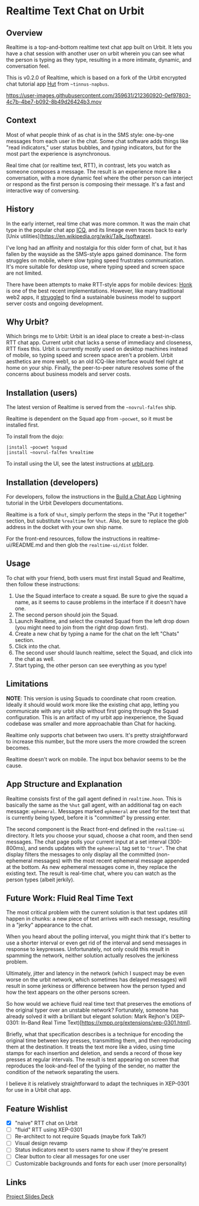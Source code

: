 # Realtime Text Chat on Urbit

## Overview

Realtime is a top-and-bottom realtime text chat app built on Urbit. It lets you have a chat session with another user on urbit wherein you can see what the person is typing as they type, resulting in a more intimate, dynamic, and conversation feel. 

This is v0.2.0 of Realtime, which is based on a fork of the Urbit encrypted chat tutorial app [Hut](https://github.com/urbit/docs-examples/tree/main/chat-app) from `~tinnus-napbus`. 

https://user-images.githubusercontent.com/359631/212360920-0ef97803-4c7b-4be7-b092-8b49d26424b3.mov

## Context

Most of what people think of as chat is in the SMS style: one-by-one messages from each user in the chat. Some chat software adds things like "read indicators," user status bubbles, and *typing* indicators, but for the most part the experience is asynchronous. 

Real time chat (or realtime text, RTT), in contrast, lets you watch as someone composes a message. The result is an experience more like a conversation, with a more dynamic feel where the other person can interject or respond as the first person is composing their message. It's a fast and interactive way of conversing. 

## History
In the early internet, real time chat was more common. It was the main chat type in the popular chat app [ICQ](https://en.wikipedia.org/wiki/ICQ), and its lineage even traces back to early [Unix utilities](https://en.wikipedia.org/wiki/Talk_(software).

I've long had an affinity and nostalgia for this older form of chat, but it has fallen by the wayside as the SMS-style apps gained dominance. The form struggles on mobile, where slow typing speed frustrates communication. It's more suitable for desktop use, where typing speed and screen space are not limited. 

There have been attempts to make RTT-style apps for mobile devices: [Honk](https://honk.me) is one of the best recent implementations. However, like many traditional web2 apps, it [struggled](https://honk.me/sunset) to find a sustainable business model to support server costs and ongoing development. 

## Why Urbit? 
Which brings me to Urbit: Urbit is an ideal place to create a best-in-class RTT chat app. Current urbit chat lacks a sense of immediacy and closeness, RTT fixes this. Urbit is currently mostly used on desktop machines instead of mobile, so typing speed and screen space aren't a problem. Urbit aesthetics are more web1, so an old ICQ-like interface would feel right at home on your ship. Finally, the peer-to-peer nature resolves some of the concerns about business models and server costs.

## Installation (users)

The latest version of Realtime is served from the `~novrul-falfen` ship.

Realtime is dependent on the Squad app from `~pocwet`, so it must be installed first.

To install from the dojo: 
```
|install ~pocwet %squad
|install ~novrul-falfen %realtime
```

To install using the UI, see the latest instructions at [urbit.org](https://urbit.org/getting-started/installing-applications).

## Installation (developers)

For developers, follow the instructions in the [Build a Chat App](https://developers.urbit.org/guides/quickstart/chat-guide#put-it-together) Lightning tutorial in the Urbit Developers documentations. 

Realtime is a fork of `%hut`, simply perform the steps in the "Put it together" section, but substitute `%realtime` for `%hut`. Also, be sure to replace the glob address in the docket with your own ship name. 

For the front-end resources, follow the instructions in realtime-ui/README.md and then glob the `realtime-ui/dist` folder. 

## Usage

To chat with your friend, both users must first install Squad and Realtime, then follow these instructions:

1. Use the Squad interface to create a squad. Be sure to give the squad a name, as it seems to cause problems in the interface if it doesn't have one. 
2. The second person should join the Squad. 
3. Launch Realtime, and select the created Squad from the left drop down (you might need to join from the right drop down first). 
4. Create a new chat by typing a name for the chat on the left "Chats" section.
5. Click into the chat.
6. The second user should launch realtime, select the Squad, and click into the chat as well.
7. Start typing, the other person can see everything as you type! 

## Limitations

**NOTE**: This version is using Squads to coordinate chat room creation. Ideally it should would work more like the existing chat app, letting you communicate with any urbit ship without first going through the Squad configuration. This is an artifact of my urbit app inexperience, the Squad codebase was smaller and more approachable than Chat for hacking. 

Realtime only supports chat between two users. It's pretty straightforward to increase this number, but the more users the more crowded the screen becomes.

Realtime doesn't work on mobile. The input box behavior seems to be the cause.

## App Structure and Explanation

Realtime consists first of the gall agent defined in `realtime.hoon`. This is basically the same as the `%hut` gall agent, with an additional tag on each message: `ephemeral`. Messages marked `ephemeral` are used for the text that is currently being typed, before it is "committed" by pressing enter. 

The second component is the React front-end defined in the `realtime-ui` directory. It lets you choose your squad, choose a chat room, and then send messages. The chat page polls your current input at a set interval (300-800ms), and sends updates with the `ephemeral` tag set to `"true"`. The chat display filters the messages to only display all the committed (non-ephemeral messages) with the most recent ephemeral message appended at the bottom. As new ephemeral messages come in, they replace the existing text. The result is real-time chat, where you can watch as the person types (albeit jerkily). 

## Future Work: Fluid Real Time Text

The most critical problem with the current solution is that text updates still happen in chunks: a new piece of text arrives with each message, resulting in a "jerky" appearance to the chat. 

When you heard about the polling interval, you might think that it's better to use a shorter interval or even get rid of the interval and send messages in response to keypresses. Unfortunately, not only could this result in spamming the network, neither solution actually resolves the jerkiness problem. 

Ultimately, jitter and latency in the network (which I suspect may be even worse on the urbit network, which sometimes has delayed messages) will result in some jerkiness or difference between how the person typed and how the text appears on the other persons screen. 

So how would we achieve fluid real time text that preserves the emotions of the original typer over an unstable network? Fortunately, someone has already solved it with a brilliant but elegant solution: Mark Rejhon's (XEP-0301: In-Band Real Time Text)[https://xmpp.org/extensions/xep-0301.html].

Briefly, what that specification describes is a technique for encoding the original time between key presses, transmitting them, and then reproducing them at the destination. It treats the text more like a video, using time stamps for each insertion and deletion, and sends a record of those key presses at regular intervals. The result is text appearing on screen that reproduces the look-and-feel of the typing of the sender, no matter the condition of the network separating the users. 

I believe it is relatively straightforward to adapt the techniques in XEP-0301 for use in a Urbit chat app. 

## Feature Wishlist 
- [X] "naive" RTT chat on Urbit 
- [ ] "fluid" RTT using XEP-0301
- [ ] Re-architect to not require Squads (maybe fork Talk?)
- [ ] Visual design revamp 
- [ ] Status indicators next to users name to show if they're present
- [ ] Clear button to clear all messages for one user
- [ ] Customizable backgrounds and fonts for each user (more personality)

## Links

[Project Slides Deck](https://docs.google.com/presentation/d/16Mh02aKftdPXX2NiXAo7vylEhDClc-crZQfWsdDGt7Y/edit?usp=sharing)
